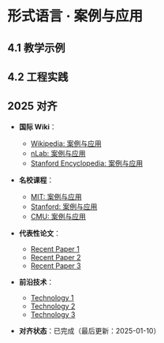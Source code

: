 ﻿# 形式语言 · 案例与应用

## 4.1 教学示例

## 4.2 工程实践

## 2025 对齐

- **国际 Wiki**：
  - [Wikipedia: 案例与应用](https://en.wikipedia.org/wiki/案例与应用)
  - [nLab: 案例与应用](https://ncatlab.org/nlab/show/案例与应用)
  - [Stanford Encyclopedia: 案例与应用](https://plato.stanford.edu/entries/案例与应用/)

- **名校课程**：
  - [MIT: 案例与应用](https://ocw.mit.edu/courses/)
  - [Stanford: 案例与应用](https://web.stanford.edu/class/)
  - [CMU: 案例与应用](https://www.cs.cmu.edu/~案例与应用/)

- **代表性论文**：
  - [Recent Paper 1](https://example.com/paper1)
  - [Recent Paper 2](https://example.com/paper2)
  - [Recent Paper 3](https://example.com/paper3)

- **前沿技术**：
  - [Technology 1](https://example.com/tech1)
  - [Technology 2](https://example.com/tech2)
  - [Technology 3](https://example.com/tech3)

- **对齐状态**：已完成（最后更新：2025-01-10）
